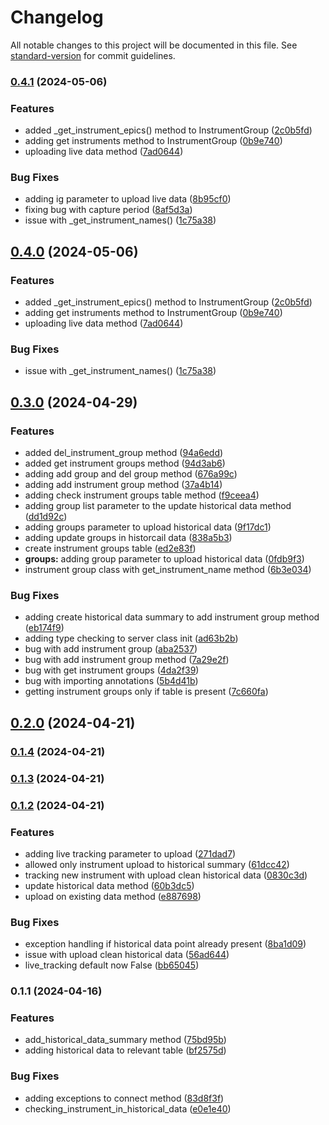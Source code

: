 # Changelog

All notable changes to this project will be documented in this file. See [standard-version](https://github.com/conventional-changelog/standard-version) for commit guidelines.

### [0.4.1](https://github.com/mokkapps/changelog-generator-demo/compare/v0.3.0...v0.4.1) (2024-05-06)


### Features

* added _get_instrument_epics() method to InstrumentGroup ([2c0b5fd](https://github.com/mokkapps/changelog-generator-demo/commits/2c0b5fd7fbea567f29b4dee5d76c94790f8d0e9d))
* adding get instruments method to InstrumentGroup ([0b9e740](https://github.com/mokkapps/changelog-generator-demo/commits/0b9e740c6e3a65df45b2358df1e5388c27f80fde))
* uploading live data method ([7ad0644](https://github.com/mokkapps/changelog-generator-demo/commits/7ad06445a7419e2d0ea2230cacc6ed0b2e06b073))


### Bug Fixes

* adding ig parameter to upload live data ([8b95cf0](https://github.com/mokkapps/changelog-generator-demo/commits/8b95cf0214f0bf4cfd1bd7a5932f912293445675))
* fixing bug with capture period ([8af5d3a](https://github.com/mokkapps/changelog-generator-demo/commits/8af5d3a9a39bd718826e4a916e064b86802d3770))
* issue with _get_instrument_names() ([1c75a38](https://github.com/mokkapps/changelog-generator-demo/commits/1c75a38ec0fcee52801bea85320a21f7d208e0f3))

## [0.4.0](https://github.com/mokkapps/changelog-generator-demo/compare/v0.3.0...v0.4.0) (2024-05-06)


### Features

* added _get_instrument_epics() method to InstrumentGroup ([2c0b5fd](https://github.com/mokkapps/changelog-generator-demo/commits/2c0b5fd7fbea567f29b4dee5d76c94790f8d0e9d))
* adding get instruments method to InstrumentGroup ([0b9e740](https://github.com/mokkapps/changelog-generator-demo/commits/0b9e740c6e3a65df45b2358df1e5388c27f80fde))
* uploading live data method ([7ad0644](https://github.com/mokkapps/changelog-generator-demo/commits/7ad06445a7419e2d0ea2230cacc6ed0b2e06b073))


### Bug Fixes

* issue with _get_instrument_names() ([1c75a38](https://github.com/mokkapps/changelog-generator-demo/commits/1c75a38ec0fcee52801bea85320a21f7d208e0f3))

## [0.3.0](https://github.com/mokkapps/changelog-generator-demo/compare/v0.2.0...v0.3.0) (2024-04-29)


### Features

* added del_instrument_group method ([94a6edd](https://github.com/mokkapps/changelog-generator-demo/commits/94a6edd02fac836e4cc2e3e43a605812cc5632e7))
* added get instrument groups method ([94d3ab6](https://github.com/mokkapps/changelog-generator-demo/commits/94d3ab67e7648adcfed39baa6c87b78caad72ee5))
* adding add group and del group method ([676a99c](https://github.com/mokkapps/changelog-generator-demo/commits/676a99c10ea7e3ed3f275f922cd9c15233725767))
* adding add instrument group method ([37a4b14](https://github.com/mokkapps/changelog-generator-demo/commits/37a4b14ad9649b8e5fe48e6161043b2db9bb15a8))
* adding check instrument groups table method ([f9ceea4](https://github.com/mokkapps/changelog-generator-demo/commits/f9ceea4000891c77a10a4f8e8672c0762146247b))
* adding group list parameter to the update historical data method ([dd1d92c](https://github.com/mokkapps/changelog-generator-demo/commits/dd1d92c497f4b97dfe6fd341db7d7a57dc4d8fb8))
* adding groups parameter to upload historical data ([9f17dc1](https://github.com/mokkapps/changelog-generator-demo/commits/9f17dc1b212e2efde3c088bc9e594ebcaaf445ad))
* adding update groups in historcail data ([838a5b3](https://github.com/mokkapps/changelog-generator-demo/commits/838a5b3125e5582a6fb829e00a8b656bfd039068))
* create instrument groups table ([ed2e83f](https://github.com/mokkapps/changelog-generator-demo/commits/ed2e83f0f2e6c8e2fb9d423a5a0e3289b65f6c8c))
* **groups:** adding group parameter to upload historical data ([0fdb9f3](https://github.com/mokkapps/changelog-generator-demo/commits/0fdb9f309453085a130c0c5527649a9038557129))
* instrument group class with get_instrument_name method ([6b3e034](https://github.com/mokkapps/changelog-generator-demo/commits/6b3e0349b605e29053d1f97556d313e952b6dc9e))


### Bug Fixes

* adding create historical data summary to add instrument group method ([eb174f9](https://github.com/mokkapps/changelog-generator-demo/commits/eb174f97919e4efc2ab58c02cc23a99e61e0bbb1))
* adding type checking to server class init ([ad63b2b](https://github.com/mokkapps/changelog-generator-demo/commits/ad63b2b0fb161ac0326955478aa0a65e5ba45ecf))
* bug with add instrument group ([aba2537](https://github.com/mokkapps/changelog-generator-demo/commits/aba2537e5bf147a9a66860c5501c2dae67ad245b))
* bug with add instrument group method ([7a29e2f](https://github.com/mokkapps/changelog-generator-demo/commits/7a29e2f96933149acb55fe7b6db597ed51e40a6e))
* bug with get instrument groups ([4da2f39](https://github.com/mokkapps/changelog-generator-demo/commits/4da2f39ad5f2959e1d4d305896ec7a16c3c68552))
* bug with importing annotations ([5b4d41b](https://github.com/mokkapps/changelog-generator-demo/commits/5b4d41b061b635a3fe5bb55634426cb84d842716))
* getting instrument groups only if table is present ([7c660fa](https://github.com/mokkapps/changelog-generator-demo/commits/7c660fa16899c8d848681ac7df320ee173c2cdb7))

## [0.2.0](https://github.com/mokkapps/changelog-generator-demo/compare/v0.1.4...v0.2.0) (2024-04-21)

### [0.1.4](https://github.com/mokkapps/changelog-generator-demo/compare/v0.1.3...v0.1.4) (2024-04-21)

### [0.1.3](https://github.com/mokkapps/changelog-generator-demo/compare/v0.1.2...v0.1.3) (2024-04-21)

### [0.1.2](https://github.com/mokkapps/changelog-generator-demo/compare/v0.1.1...v0.1.2) (2024-04-21)


### Features

* adding live tracking parameter to upload ([271dad7](https://github.com/mokkapps/changelog-generator-demo/commits/271dad7b034daf6e4e654c839e9f38a268910893))
* allowed only instrument upload to historical summary ([61dcc42](https://github.com/mokkapps/changelog-generator-demo/commits/61dcc42dc2c322b34563a3091a546d364858a665))
* tracking new instrument with upload clean historical data ([0830c3d](https://github.com/mokkapps/changelog-generator-demo/commits/0830c3dbde6479660ac6d2cb045d1ffb1e3b53e5))
* update historical data method ([60b3dc5](https://github.com/mokkapps/changelog-generator-demo/commits/60b3dc5154ed2baa49ca40d2264419943555cb33))
* upload on existing data method ([e887698](https://github.com/mokkapps/changelog-generator-demo/commits/e887698625cdfe600b60d4c47bd2d207b7b4996a))


### Bug Fixes

* exception handling if historical data point already present ([8ba1d09](https://github.com/mokkapps/changelog-generator-demo/commits/8ba1d09d4920da1c6cc88f6c8d6609f818c63ceb))
* issue with upload clean historical data ([56ad644](https://github.com/mokkapps/changelog-generator-demo/commits/56ad644655d9165f68b241854da573d188d50f8c))
* live_tracking default now False ([bb65045](https://github.com/mokkapps/changelog-generator-demo/commits/bb65045ea9b0a1100120df622563fb527e692a05))

### 0.1.1 (2024-04-16)


### Features

* add_historical_data_summary method ([75bd95b](https://github.com/mokkapps/changelog-generator-demo/commits/75bd95b318ec3fadee2665d44d912609825922b7))
* adding historical data to relevant table ([bf2575d](https://github.com/mokkapps/changelog-generator-demo/commits/bf2575d9439735b108e836844443c1b66538629b))


### Bug Fixes

* adding exceptions to connect method ([83d8f3f](https://github.com/mokkapps/changelog-generator-demo/commits/83d8f3f37cfd004f0618ec1bb8fdca1103cb96a5))
* checking_instrument_in_historical_data ([e0e1e40](https://github.com/mokkapps/changelog-generator-demo/commits/e0e1e409c3641e75c87a86d9e1890b773a671c01))
